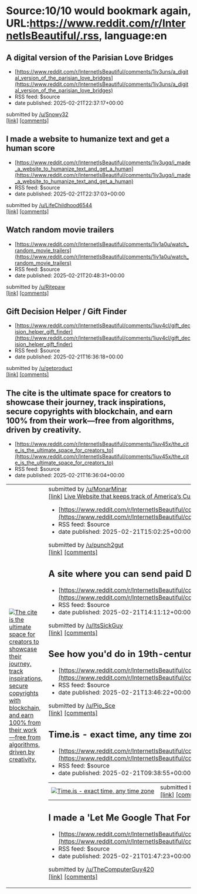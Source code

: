 # Source:10/10 would bookmark again, URL:https://www.reddit.com/r/InternetIsBeautiful/.rss, language:en

## A digital version of the Parisian Love Bridges
 - [https://www.reddit.com/r/InternetIsBeautiful/comments/1iv3uns/a_digital_version_of_the_parisian_love_bridges](https://www.reddit.com/r/InternetIsBeautiful/comments/1iv3uns/a_digital_version_of_the_parisian_love_bridges)
 - RSS feed: $source
 - date published: 2025-02-21T22:37:17+00:00

&#32; submitted by &#32; <a href="https://www.reddit.com/user/Snowy32"> /u/Snowy32 </a> <br/> <span><a href="https://cherishthat.com">[link]</a></span> &#32; <span><a href="https://www.reddit.com/r/InternetIsBeautiful/comments/1iv3uns/a_digital_version_of_the_parisian_love_bridges/">[comments]</a></span>

## I made a website to humanize text and get a human score
 - [https://www.reddit.com/r/InternetIsBeautiful/comments/1iv3ugq/i_made_a_website_to_humanize_text_and_get_a_human](https://www.reddit.com/r/InternetIsBeautiful/comments/1iv3ugq/i_made_a_website_to_humanize_text_and_get_a_human)
 - RSS feed: $source
 - date published: 2025-02-21T22:37:03+00:00

&#32; submitted by &#32; <a href="https://www.reddit.com/user/LifeChildhood6544"> /u/LifeChildhood6544 </a> <br/> <span><a href="https://www.thehumanizer.ai/">[link]</a></span> &#32; <span><a href="https://www.reddit.com/r/InternetIsBeautiful/comments/1iv3ugq/i_made_a_website_to_humanize_text_and_get_a_human/">[comments]</a></span>

## Watch random movie trailers
 - [https://www.reddit.com/r/InternetIsBeautiful/comments/1iv1a0u/watch_random_movie_trailers](https://www.reddit.com/r/InternetIsBeautiful/comments/1iv1a0u/watch_random_movie_trailers)
 - RSS feed: $source
 - date published: 2025-02-21T20:48:31+00:00

&#32; submitted by &#32; <a href="https://www.reddit.com/user/Ritepaw"> /u/Ritepaw </a> <br/> <span><a href="https://nextflick.tv">[link]</a></span> &#32; <span><a href="https://www.reddit.com/r/InternetIsBeautiful/comments/1iv1a0u/watch_random_movie_trailers/">[comments]</a></span>

## Gift Decision Helper / Gift Finder
 - [https://www.reddit.com/r/InternetIsBeautiful/comments/1iuv4cl/gift_decision_helper_gift_finder](https://www.reddit.com/r/InternetIsBeautiful/comments/1iuv4cl/gift_decision_helper_gift_finder)
 - RSS feed: $source
 - date published: 2025-02-21T16:36:18+00:00

&#32; submitted by &#32; <a href="https://www.reddit.com/user/getproduct"> /u/getproduct </a> <br/> <span><a href="https://wishrapp.net/gift-finder">[link]</a></span> &#32; <span><a href="https://www.reddit.com/r/InternetIsBeautiful/comments/1iuv4cl/gift_decision_helper_gift_finder/">[comments]</a></span>

## The cite is the ultimate space for creators to showcase their journey, track inspirations, secure copyrights with blockchain, and earn 100% from their work—free from algorithms, driven by creativity.
 - [https://www.reddit.com/r/InternetIsBeautiful/comments/1iuv45x/the_cite_is_the_ultimate_space_for_creators_to](https://www.reddit.com/r/InternetIsBeautiful/comments/1iuv45x/the_cite_is_the_ultimate_space_for_creators_to)
 - RSS feed: $source
 - date published: 2025-02-21T16:36:04+00:00

<table> <tr><td> <a href="https://www.reddit.com/r/InternetIsBeautiful/comments/1iuv45x/the_cite_is_the_ultimate_space_for_creators_to/"> <img src="https://external-preview.redd.it/dZAYwvYyIpUA_xjp6EuM0Ctur7EnnZTBJXjIaozEfxM.jpg?width=640&amp;crop=smart&amp;auto=webp&amp;s=901a75f71afcc002a6272c866690db7d7d4c229c" alt="The cite is the ultimate space for creators to showcase their journey, track inspirations, secure copyrights with blockchain, and earn 100% from their work—free from algorithms, driven by creativity." title="The cite is the ultimate space for creators to showcase their journey, track inspirations, secure copyrights with blockchain, and earn 100% from their work—free from algorithms, driven by creativity." /> </a> </td><td> &#32; submitted by &#32; <a href="https://www.reddit.com/user/MonarMinar"> /u/MonarMinar </a> <br/> <span><a href="https://www.copus.io/">[link]</a></span> &#32; <span><a href="https://www.reddit.com/r/InternetIsBeautiful/comments/1iuv45x/the_cite_is

## Live Website that keeps track of America’s Current Progress
 - [https://www.reddit.com/r/InternetIsBeautiful/comments/1iusws6/live_website_that_keeps_track_of_americas_current](https://www.reddit.com/r/InternetIsBeautiful/comments/1iusws6/live_website_that_keeps_track_of_americas_current)
 - RSS feed: $source
 - date published: 2025-02-21T15:02:25+00:00

&#32; submitted by &#32; <a href="https://www.reddit.com/user/punch2gut"> /u/punch2gut </a> <br/> <span><a href="https://www.project2025.observer/">[link]</a></span> &#32; <span><a href="https://www.reddit.com/r/InternetIsBeautiful/comments/1iusws6/live_website_that_keeps_track_of_americas_current/">[comments]</a></span>

## A site where you can send paid DMs to famous people
 - [https://www.reddit.com/r/InternetIsBeautiful/comments/1iurs2j/a_site_where_you_can_send_paid_dms_to_famous](https://www.reddit.com/r/InternetIsBeautiful/comments/1iurs2j/a_site_where_you_can_send_paid_dms_to_famous)
 - RSS feed: $source
 - date published: 2025-02-21T14:11:12+00:00

&#32; submitted by &#32; <a href="https://www.reddit.com/user/ItsSickGuy"> /u/ItsSickGuy </a> <br/> <span><a href="https://bidz.app/">[link]</a></span> &#32; <span><a href="https://www.reddit.com/r/InternetIsBeautiful/comments/1iurs2j/a_site_where_you_can_send_paid_dms_to_famous/">[comments]</a></span>

## See how you'd do in 19th-century society
 - [https://www.reddit.com/r/InternetIsBeautiful/comments/1iur94q/see_how_youd_do_in_19thcentury_society](https://www.reddit.com/r/InternetIsBeautiful/comments/1iur94q/see_how_youd_do_in_19thcentury_society)
 - RSS feed: $source
 - date published: 2025-02-21T13:46:22+00:00

&#32; submitted by &#32; <a href="https://www.reddit.com/user/Pio_Sce"> /u/Pio_Sce </a> <br/> <span><a href="https://quiz.wurrd.app/">[link]</a></span> &#32; <span><a href="https://www.reddit.com/r/InternetIsBeautiful/comments/1iur94q/see_how_youd_do_in_19thcentury_society/">[comments]</a></span>

## Time.is - exact time, any time zone
 - [https://www.reddit.com/r/InternetIsBeautiful/comments/1iun51g/timeis_exact_time_any_time_zone](https://www.reddit.com/r/InternetIsBeautiful/comments/1iun51g/timeis_exact_time_any_time_zone)
 - RSS feed: $source
 - date published: 2025-02-21T09:38:55+00:00

<table> <tr><td> <a href="https://www.reddit.com/r/InternetIsBeautiful/comments/1iun51g/timeis_exact_time_any_time_zone/"> <img src="https://external-preview.redd.it/5D4Y7wFPvLaq-hGIOouBVx912Xl4pRBMZcRjVlC4nxk.jpg?width=640&amp;crop=smart&amp;auto=webp&amp;s=213a83fdd80f92986d6ac96d435dd47421a15a15" alt="Time.is - exact time, any time zone" title="Time.is - exact time, any time zone" /> </a> </td><td> &#32; submitted by &#32; <a href="https://www.reddit.com/user/InTupacWeTrust"> /u/InTupacWeTrust </a> <br/> <span><a href="https://time.is/">[link]</a></span> &#32; <span><a href="https://www.reddit.com/r/InternetIsBeautiful/comments/1iun51g/timeis_exact_time_any_time_zone/">[comments]</a></span> </td></tr></table>

## I made a 'Let Me Google That For You'... but for ChatGPT! 🤖✨
 - [https://www.reddit.com/r/InternetIsBeautiful/comments/1iufbui/i_made_a_let_me_google_that_for_you_but_for](https://www.reddit.com/r/InternetIsBeautiful/comments/1iufbui/i_made_a_let_me_google_that_for_you_but_for)
 - RSS feed: $source
 - date published: 2025-02-21T01:47:23+00:00

&#32; submitted by &#32; <a href="https://www.reddit.com/user/TheComputerGuy420"> /u/TheComputerGuy420 </a> <br/> <span><a href="https://letmeaithat.com/">[link]</a></span> &#32; <span><a href="https://www.reddit.com/r/InternetIsBeautiful/comments/1iufbui/i_made_a_let_me_google_that_for_you_but_for/">[comments]</a></span>

